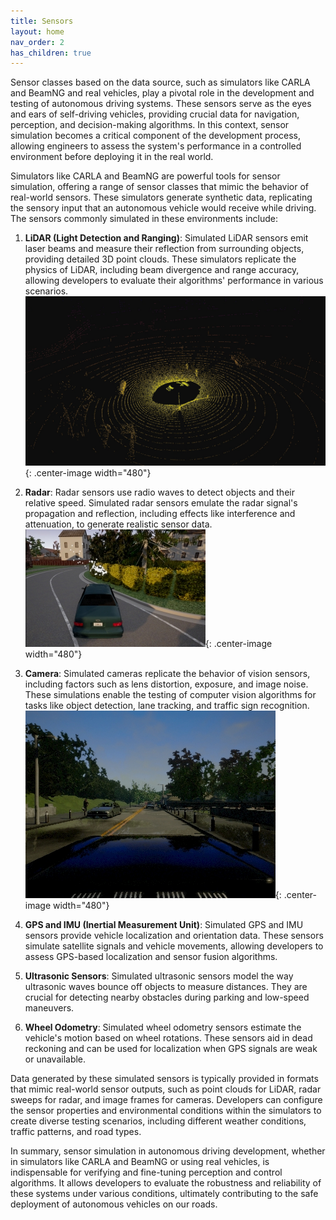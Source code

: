 ```yaml
---
title: Sensors
layout: home
nav_order: 2
has_children: true
---
```


Sensor classes based on the data source, such as simulators like CARLA and BeamNG and real vehicles, play a pivotal role in the development and testing of autonomous driving systems. These sensors serve as the eyes and ears of self-driving vehicles, providing crucial data for navigation, perception, and decision-making algorithms. In this context, sensor simulation becomes a critical component of the development process, allowing engineers to assess the system's performance in a controlled environment before deploying it in the real world.

Simulators like CARLA and BeamNG are powerful tools for sensor simulation, offering a range of sensor classes that mimic the behavior of real-world sensors. These simulators generate synthetic data, replicating the sensory input that an autonomous vehicle would receive while driving. The sensors commonly simulated in these environments include:

1. **LiDAR (Light Detection and Ranging)**: Simulated LiDAR sensors emit laser beams and measure their reflection from surrounding objects, providing detailed 3D point clouds. These simulators replicate the physics of LiDAR, including beam divergence and range accuracy, allowing developers to evaluate their algorithms' performance in various scenarios.
![carla_lidar_point_cloud](/assets/sensors/carla_lidar_point_cloud.jpg){: .center-image width="480"}

1. **Radar**: Radar sensors use radio waves to detect objects and their relative speed. Simulated radar sensors emulate the radar signal's propagation and reflection, including effects like interference and attenuation, to generate realistic sensor data.
![carla_sensors_radar](../../assets/sensors/carla_sensors_radar.jpg){: .center-image width="480"}

1. **Camera**: Simulated cameras replicate the behavior of vision sensors, including factors such as lens distortion, exposure, and image noise. These simulations enable the testing of computer vision algorithms for tasks like object detection, lane tracking, and traffic sign recognition.
![carla_sensors_rgb](assets/sensors/carla_sensors_rgb.jpg){: .center-image width="480"}

1. **GPS and IMU (Inertial Measurement Unit)**: Simulated GPS and IMU sensors provide vehicle localization and orientation data. These sensors simulate satellite signals and vehicle movements, allowing developers to assess GPS-based localization and sensor fusion algorithms.

2. **Ultrasonic Sensors**: Simulated ultrasonic sensors model the way ultrasonic waves bounce off objects to measure distances. They are crucial for detecting nearby obstacles during parking and low-speed maneuvers.

3. **Wheel Odometry**: Simulated wheel odometry sensors estimate the vehicle's motion based on wheel rotations. These sensors aid in dead reckoning and can be used for localization when GPS signals are weak or unavailable.

Data generated by these simulated sensors is typically provided in formats that mimic real-world sensor outputs, such as point clouds for LiDAR, radar sweeps for radar, and image frames for cameras. Developers can configure the sensor properties and environmental conditions within the simulators to create diverse testing scenarios, including different weather conditions, traffic patterns, and road types.

In summary, sensor simulation in autonomous driving development, whether in simulators like CARLA and BeamNG or using real vehicles, is indispensable for verifying and fine-tuning perception and control algorithms. It allows developers to evaluate the robustness and reliability of these systems under various conditions, ultimately contributing to the safe deployment of autonomous vehicles on our roads.